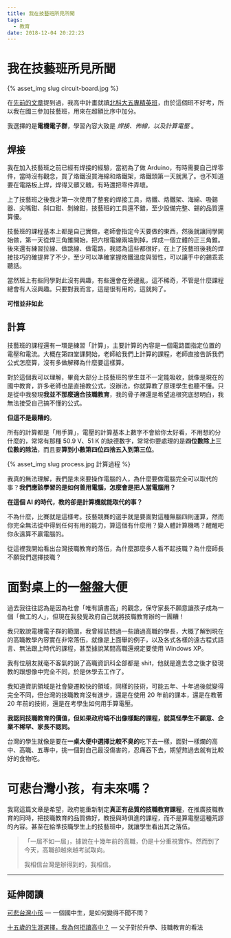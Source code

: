 ```yaml
---
title: 我在技藝班所見所聞
tags:
  - 教育
date: 2018-12-04 20:22:23
---
```


# 我在技藝班所見所聞

{% asset_img slug circuit-board.jpg %}

在[先前的文章](/2018/10/14/progression/)提到過，我高中計畫就讀[北科大五專精英班](https://myweb.ntut.edu.tw/~wwwoaa/entrance/fjcp/fjcp-5.html)，由於這個班不好考，所以我在國三參加技藝班，用來在超額比序中加分。

我選擇的是**電機電子群**，學習內容大致是 *焊接、佈線，以及計算電壓* 。

## 焊接

我在加入技藝班之前已經有焊接的經驗，當初為了做 Arduino，有時需要自己焊零件，當時沒有觀念，買了烙鐵沒買海綿和烙鐵架，烙鐵頭第一天就黑了。也不知道要在電路板上焊，焊得又髒又醜，有時還把零件弄壞。

上了技藝班之後我才第一次使用了整套的焊接工具，烙鐵、烙鐵架、海綿、吸錫器、尖嘴鉗、斜口鉗、剝線鉗，技藝班的工具還不錯，至少設備完整、錫的品質還算優。

技藝班的課程基本上都是自己實做，老師會指定今天要做的東西，然後就讓同學開始做，第一天從焊三角錐開始，把六根電線兩端剝掉，焊成一個立體的正三角錐。後來還有練習拉線、做跳線、做電路，我認為這些都很好，在上了技藝班後我的焊接技巧的確提昇了不少，至少可以準確掌握烙鐵溫度與習性，可以讓手中的錫乖乖聽話。

當然班上有些同學對此沒有興趣，有些還會在旁邊亂，這不稀奇，不管是什麼課程總會有人沒興趣。只要對我而言，這是很有用的，這就夠了。

**可惜並非如此**

## 計算

技藝班的課程還有一環是練習「計算」，主要計算的內容是一個電路圖指定位置的電壓和電流。大概在第四堂課開始，老師給我們上計算的課程，老師直接告訴我們公式怎麼算，沒有多做解釋為什麼要這樣算。

對於這個我可以理解，畢竟大部分上技藝班的學生並不一定能吸收，就像是現在的國中教育，許多老師也是直接教公式，沒辦法，你就算教了原理學生也聽不懂。只是從中我發現**我並不那麼適合技職教育**，我的骨子裡還是希望追根究底想明白，我無法接受自己搞不懂的公式。

**但這不是最糟的**。

所有的計算都是「用手算」，電壓的計算基本上數字不會給你太好看，不用想約分什麼的，常常有那種 50.9 V、51 K 的缺德數字，常常你要處理的是**四位數除上三位數的除法**，而且要**算到小數第四位四捨五入到第三位**。

{% asset_img slug process.jpg 計算過程 %}

我真的無法理解，我們是未來要操作電腦的人，為什麼要做電腦完全可以取代的事？**我們應該學習的是如何善用電腦，怎麼會是把人當電腦用？**

**在這個 AI 的時代，教的卻是計算機就能取代的事？**

不為什麼，比賽就是這樣考。技藝競賽的選手就是要面對這種無腦四則運算，然而你完全無法從中得到任何有用的能力，算這個有什麼用？變人體計算機嗎？醒醒吧你永遠算不贏電腦的。

從這裡我開始看出台灣技職教育的落伍，為什麼那麼多人看不起技職？為什麼師長不願我們選擇技職？

# 面對桌上的一盤盤大便

過去我往往認為是因為社會「唯有讀書高」的觀念，保守家長不願意讓孩子成為一個「做工的人」，但現在我發覺政府自己就將技職教育辦的一團糟！

我只敢說電機電子群的範圍，我曾經訪問過一些讀過高職的學長，大概了解到現在的高職教學內容實在非常落伍，就像是上面舉的例子，以及各式各樣的遠古程式語言、無法跟上時代的課程，甚至據說某間高職還規定要使用 Windows XP。

我有位朋友就毫不客氣的說了高職資訊科全部都是 shit，他就是進去念之後才發現教的跟想像中完全不同，於是休學去工作了。

我知道資訊領域是社會變遷較快的領域，同樣的技術，可能五年、十年過後就變得完全不同，但台灣的技職教育沒有進步，還是在使用 20 年前的課本，還是在教著 20 年前的技術，還是在考學生如何用手算電壓。

**我認同技職教育的價值，但如果政府端不出像樣點的課程，就莫怪學生不願意、企業不稀罕、家長不認同。**

台灣的學生就像是要在**一桌大便中選擇比較不臭的**吃下去一樣，面對一樣爛的高中、高職、五專中，挑一個對自己最沒傷害的，忍痛吞下去，期望熬過去就有比較好的食物吃。

# 可悲台灣小孩，有未來嗎？

我寫這篇文章是希望，政府能重新制定**真正有品質的技職教育課程**，在推廣技職教育的同時，把技職教育的品質做好，教授與時俱進的課程，而不是算電壓這種荒謬的內容。甚至在給準技職學生上的技藝班中，就讓學生看出其之落伍。

> 「一屆不如一屆」，據說在十幾年前的高職，仍是十分重視實作。然而到了今天，高職卻越來越考試取向。
>
> 我相信台灣是辦得到的，我相信。

***

## 延伸閱讀

[可悲台灣小孩](/2018/10/14/poor-Taiwanese-kid/) — 一個國中生，是如何變得不聞不問？

[十五歲的生涯選擇，我為何拒讀高中？](/2018/10/14/progression/) — 父子對於升學、技職教育的看法

